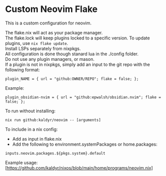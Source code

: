 # Custom Neovim Flake

This is a custom configuration for neovim.

The flake.nix will act as your package manager.  
The flake.lock will keep plugins locked to a specific version.
To update plugins, use ```nix flake update```.  
Install LSPs separately from nixpkgs.  
All configuration is done though stanard lua in the ./config folder.  
Do not use any plugin managers, or mason.  
If a plugin is not in nixpkgs, simply add an input to the git repo with the following format:
```
plugin_NAME = { url = "github:OWNER/REPO"; flake = false; };
```
Example:
```
plugin_obsidian-nvim = { url = "github:epwalsh/obsidian.nvim"; flake = false; };
```

To run without installing:
```
nix run github:kaldyr/neovim -- [arguments]
```
To include in a nix config:
- Add as input in flake.nix
- Add the following to environment.systemPackages or home.packages:
```
inputs.neovim.packages.${pkgs.system}.default
```

Example usage: [https://github.com/kaldyr/nixos/blob/main/home/programs/neovim.nix]
